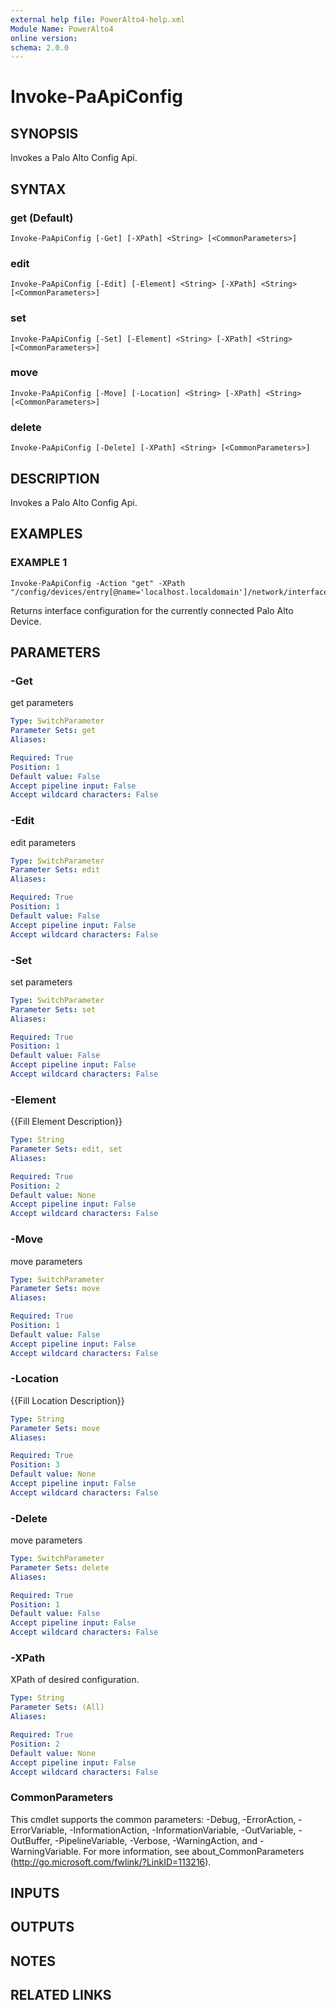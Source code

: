 ```yaml
---
external help file: PowerAlto4-help.xml
Module Name: PowerAlto4
online version:
schema: 2.0.0
---
```


# Invoke-PaApiConfig

## SYNOPSIS
Invokes a Palo Alto Config Api.

## SYNTAX

### get (Default)
```
Invoke-PaApiConfig [-Get] [-XPath] <String> [<CommonParameters>]
```

### edit
```
Invoke-PaApiConfig [-Edit] [-Element] <String> [-XPath] <String> [<CommonParameters>]
```

### set
```
Invoke-PaApiConfig [-Set] [-Element] <String> [-XPath] <String> [<CommonParameters>]
```

### move
```
Invoke-PaApiConfig [-Move] [-Location] <String> [-XPath] <String> [<CommonParameters>]
```

### delete
```
Invoke-PaApiConfig [-Delete] [-XPath] <String> [<CommonParameters>]
```

## DESCRIPTION
Invokes a Palo Alto Config Api.

## EXAMPLES

### EXAMPLE 1
```
Invoke-PaApiConfig -Action "get" -XPath "/config/devices/entry[@name='localhost.localdomain']/network/interface"
```

Returns interface configuration for the currently connected Palo Alto Device.

## PARAMETERS

### -Get
get parameters

```yaml
Type: SwitchParameter
Parameter Sets: get
Aliases:

Required: True
Position: 1
Default value: False
Accept pipeline input: False
Accept wildcard characters: False
```

### -Edit
edit parameters

```yaml
Type: SwitchParameter
Parameter Sets: edit
Aliases:

Required: True
Position: 1
Default value: False
Accept pipeline input: False
Accept wildcard characters: False
```

### -Set
set parameters

```yaml
Type: SwitchParameter
Parameter Sets: set
Aliases:

Required: True
Position: 1
Default value: False
Accept pipeline input: False
Accept wildcard characters: False
```

### -Element
{{Fill Element Description}}

```yaml
Type: String
Parameter Sets: edit, set
Aliases:

Required: True
Position: 2
Default value: None
Accept pipeline input: False
Accept wildcard characters: False
```

### -Move
move parameters

```yaml
Type: SwitchParameter
Parameter Sets: move
Aliases:

Required: True
Position: 1
Default value: False
Accept pipeline input: False
Accept wildcard characters: False
```

### -Location
{{Fill Location Description}}

```yaml
Type: String
Parameter Sets: move
Aliases:

Required: True
Position: 3
Default value: None
Accept pipeline input: False
Accept wildcard characters: False
```

### -Delete
move parameters

```yaml
Type: SwitchParameter
Parameter Sets: delete
Aliases:

Required: True
Position: 1
Default value: False
Accept pipeline input: False
Accept wildcard characters: False
```

### -XPath
XPath of desired configuration.

```yaml
Type: String
Parameter Sets: (All)
Aliases:

Required: True
Position: 2
Default value: None
Accept pipeline input: False
Accept wildcard characters: False
```

### CommonParameters
This cmdlet supports the common parameters: -Debug, -ErrorAction, -ErrorVariable, -InformationAction, -InformationVariable, -OutVariable, -OutBuffer, -PipelineVariable, -Verbose, -WarningAction, and -WarningVariable. For more information, see about_CommonParameters (http://go.microsoft.com/fwlink/?LinkID=113216).

## INPUTS

## OUTPUTS

## NOTES

## RELATED LINKS
